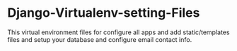 # Django-Virtualenv-setting-Files
This virtual environment files for configure all apps and add static/templates files and setup your database and configure email contact info.
